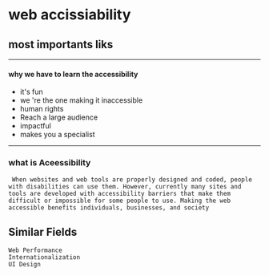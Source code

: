 # web accissiability


## most importants  liks 

---
 #### why we have to learn the accessibility
 * it's fun
* we 're the one making it inaccessible
* human rights 
* Reach a large audience 
* impactful 
* makes you a specialist

--- 
### what is Aceessibility 

` When websites and web tools are properly designed and coded, people with disabilities can use them. However, currently many sites and tools are developed with accessibility barriers that make them difficult or impossible for some people to use. Making the web accessible benefits individuals, businesses, and society`

 ## Similar Fields

    Web Performance
    Internationalization
    UI Design
